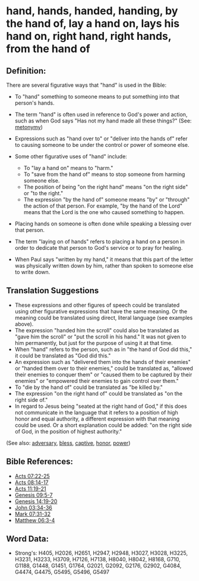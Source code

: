 # hand, hands, handed, handing, by the hand of, lay a hand on, lays his hand on, right hand, right hands, from the hand of #

## Definition: ##

There are several figurative ways that "hand" is used in the Bible:

* To "hand" something to someone means to put something into that person's hands.
* The term "hand" is often used in reference to God's power and action, such as when God says "Has not my hand made all these things?" (See: [metonymy](rc://en/ta/man/translate/figs-metonymy))
* Expressions such as "hand over to" or "deliver into the hands of" refer to causing someone to be under the control or power of someone else.
* Some other figurative uses of "hand" include:

  * To "lay a hand on" means to "harm."
  * To "save from the hand of" means to stop someone from harming someone else.
  * The position of being "on the right hand" means "on the right side" or "to the right."
  * The expression "by the hand of" someone means "by" or "through" the action of that person. For example, "by the hand of the Lord" means that the Lord is the one who caused something to happen.
 
* Placing hands on someone is often done while speaking a blessing over that person.
* The term "laying on of hands" refers to placing a hand on a person in order to dedicate that person to God's service or to pray for healing.
* When Paul says "written by my hand," it means that this part of the letter was physically written down by him, rather than spoken to someone else to write down.

## Translation Suggestions ##

* These expressions and other figures of speech could be translated using other figurative expressions that have the same meaning. Or the meaning could be translated using direct, literal language (see examples above).
* The expression "handed him the scroll" could also be translated as "gave him the scroll" or "put the scroll in his hand." It was not given to him permanently, but just for the purpose of using it at that time.
* When "hand" refers to the person, such as in "the hand of God did this," it could be translated as "God did this."
* An expression such as "delivered them into the hands of their enemies" or "handed them over to their enemies," could be translated as, "allowed their enemies to conquer them" or "caused them to be captured by their enemies" or "empowered their enemies to gain control over them."
* To "die by the hand of" could be translated as "be killed by."
* The expression "on the right hand of" could be translated as "on the right side of."
* In regard to Jesus being "seated at the right hand of God," if this does not communicate in the language that it refers to a position of high honor and equal authority, a different expression with that meaning could be used. Or a short explanation could be added: "on the right side of God, in the position of highest authority."

(See also: [adversary](../other/adversary.md), [bless](../kt/bless.md), [captive](../other/captive.md), [honor](../kt/honor.md), [power](../kt/power.md))

## Bible References: ##

* [Acts 07:22-25](rc://en/tn/help/act/07/22)
* [Acts 08:14-17](rc://en/tn/help/act/08/14)
* [Acts 11:19-21](rc://en/tn/help/act/11/19)
* [Genesis 09:5-7](rc://en/tn/help/gen/09/05)
* [Genesis 14:19-20](rc://en/tn/help/gen/14/19)
* [John 03:34-36](rc://en/tn/help/jhn/03/34)
* [Mark 07:31-32](rc://en/tn/help/mrk/07/31)
* [Matthew 06:3-4](rc://en/tn/help/mat/06/03)

## Word Data: ##

* Strong's: H405, H2026, H2651, H2947, H2948, H3027, H3028, H3225, H3231, H3233, H3709, H7126, H7138, H8040, H8042, H8168, G710, G1188, G1448, G1451, G1764, G2021, G2092, G2176, G2902, G4084, G4474, G4475, G5495, G5496, G5497

